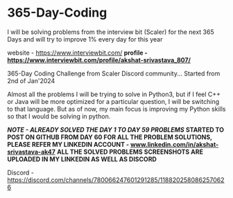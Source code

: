 # 365-Day-Coding
I will be solving problems from the interview bit (Scaler) for the next 365 Days and will try to improve 1% every day for this year

website - https://www.interviewbit.com/
**profile - https://www.interviewbit.com/profile/akshat-srivastava_807/**

365-Day Coding Challenge from Scaler Discord community...
Started from 2nd of Jan'2024

Almost all the problems I will be trying to solve in Python3, but if I feel C++ or Java will be more optimized for a particular question, I will be switching to that language. But as of now, my main focus is improving my Python skills so that I would be solving in python.

***NOTE - ALREADY SOLVED THE DAY 1 TO DAY 59 PROBLEMS***
**STARTED TO POST ON GITHUB FROM DAY 60
FOR ALL THE PROBLEM SOLUTIONS, PLEASE REFER MY LINKEDIN ACCOUNT - www.linkedin.com/in/akshat-srivastava-ak47**
**ALL THE SOLVED PROBLEMS SCREENSHOTS ARE UPLOADED IN MY LINKEDIN AS WELL AS DISCORD**

Discord - https://discord.com/channels/780066247601291285/1188202580862570626
